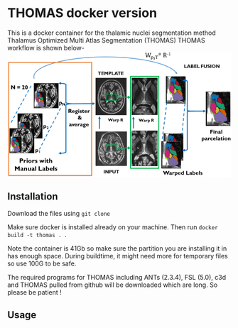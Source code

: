 # THOMAS docker version
This is a docker container for the thalamic nuclei segmentation method Thalamus Optimized Multi Atlas Segmentation (THOMAS)
THOMAS workflow is shown below-
![THOMAS workflow](THOMAS.jpg "Workflow")

## Installation
Download the files using ```git clone ``` 

Make sure docker is installed already on your machine. Then run ```docker build -t thomas . ```.

Note the container is 41Gb so make sure the partition you are installing it in has enough space. During buildtime, it might need more for temporary files so use 100G to be safe.

The required programs for THOMAS including ANTs (2.3.4), FSL (5.0), c3d and THOMAS pulled from github will be downloaded which are long. So please be patient !

## Usage
